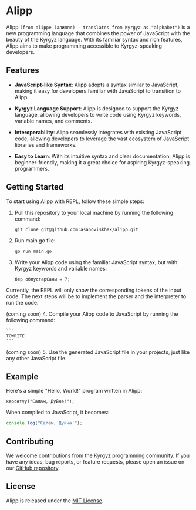 # Alipp

Alipp `(from alippe (алиппе) - translates from Kyrgyz as "alphabet")` is a new programming language that combines the power of JavaScript with the beauty of the Kyrgyz language. With its familiar syntax and rich features, Alipp aims to make programming accessible to Kyrgyz-speaking developers.

## Features

- **JavaScript-like Syntax**: Alipp adopts a syntax similar to JavaScript, making it easy for developers familiar with JavaScript to transition to Alipp.

- **Kyrgyz Language Support**: Alipp is designed to support the Kyrgyz language, allowing developers to write code using Kyrgyz keywords, variable names, and comments.

- **Interoperability**: Alipp seamlessly integrates with existing JavaScript code, allowing developers to leverage the vast ecosystem of JavaScript libraries and frameworks.

- **Easy to Learn**: With its intuitive syntax and clear documentation, Alipp is beginner-friendly, making it a great choice for aspiring Kyrgyz-speaking programmers.

## Getting Started

To start using Alipp with REPL, follow these simple steps:

1. Pull this repository to your local machine by running the following command:

    ```
    git clone git@github.com:asanoviskhak/alipp.git
    ```

2. Run main.go file:

    ```
    go run main.go
    ```

3. Write your Alipp code using the familiar JavaScript syntax, but with Kyrgyz keywords and variable names.

      ```
      бер облустарСаны = 7;
      ```
Currently, the REPL will only show the corresponding tokens of the input code. The next steps will be to implement the parser and the interpreter to run the code.

(coming soon) 4. Compile your Alipp code to JavaScript by running the following command:

    ```
    TOWRITE
    ```

(coming soon) 5. Use the generated JavaScript file in your projects, just like any other JavaScript file.

## Example

Here's a simple "Hello, World!" program written in Alipp:

```kyrgyz
көрсөтүү("Салам, Дүйнө!");
```

When compiled to JavaScript, it becomes:

```javascript
console.log("Салам, Дүйнө!");
```

## Contributing

We welcome contributions from the Kyrgyz programming community. If you have any ideas, bug reports, or feature requests, please open an issue on our [GitHub repository](https://github.com/asanoviskhak/alipp).

## License

Alipp is released under the [MIT License](https://opensource.org/licenses/MIT).
